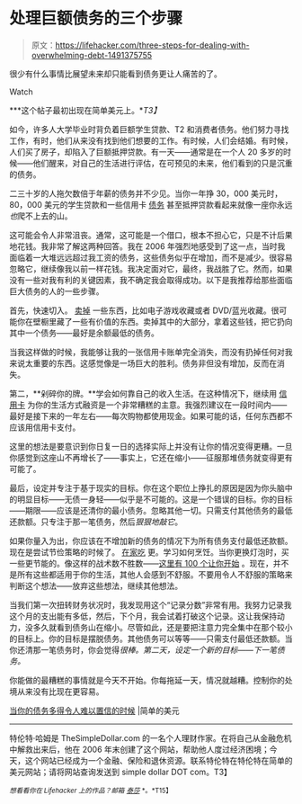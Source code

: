# 处理巨额债务的三个步骤

> 原文：<https://lifehacker.com/three-steps-for-dealing-with-overwhelming-debt-1491375755>

很少有什么事情比展望未来却只能看到债务更让人痛苦的了。

Watch

***这个帖子最初出现在简单美元上。**T3】*

如今，许多人大学毕业时背负着巨额学生贷款、T2 和消费者债务。他们努力寻找工作，有时，他们从来没有找到他们想要的工作。有时候，人们会结婚。有时候，人们买了房子，却陷入了巨额抵押贷款。有一天——通常是在一个人 20 多岁的时候——他们醒来，对自己的生活进行评估，在可预见的未来，他们看到的只是沉重的债务。

二三十岁的人拖欠数倍于年薪的债务并不少见。当你一年挣 30，000 美元时，80，000 美元的学生贷款和一些信用卡 [债务](https://lifehacker.com/a-step-by-step-guide-to-getting-out-of-debt-1475515477) 甚至抵押贷款看起来就像一座你永远*也*爬不上去的山。

这可能会令人非常沮丧。通常，这可能是一个借口，根本不担心它，只是不计后果地花钱。我非常了解这两种回答。我在 2006 年强烈地感受到了这一点，当时我面临着一大堆远远超过我工资的债务，这些债务似乎在增加，而不是减少。很容易忽略它，继续像我以前一样花钱。我决定面对它，最终，我战胜了它。然而，如果没有一些对我有利的关键因素，我不确定我会取得成功。以下是我推荐给那些面临巨大债务的人的一些步骤。

首先，快速切入。 [卖掉](https://lifehacker.com/the-complete-guide-to-selling-your-unwanted-crap-for-mo-5981335) 一些东西，比如电子游戏收藏或者 DVD/蓝光收藏。很可能你在壁橱里藏了一些有价值的东西。卖掉其中的大部分，拿着这些钱，把它扔向其中一个债务——最好是余额最低的债务。

当我这样做的时候，我能够让我的一张信用卡账单完全消失，而没有扔掉任何对我来说太重要的东西。这感觉像是一场巨大的胜利。债务非但没有增加，反而在消失。

第二，**剁碎你的牌。**学会如何靠自己的收入生活。在这种情况下，继续用 [信用卡](https://lifehacker.com/the-most-dangerous-things-about-credit-cards-and-how-t-1442400572) 为你的生活方式融资是一个非常糟糕的主意。我强烈建议在一段时间内——最好是接下来的一年左右——每次购物都使用现金。如果可能的话，任何东西都不应该用信用卡支付。

这里的想法是要意识到你日复一日的选择实际上并没有让你的情况变得更糟。一旦你感觉到这座山不再增长了——事实上，它还在缩小——征服那堆债务就变得更有可能了。

最后，设定并专注于基于现实的目标。你在这个职位上挣扎的原因是因为你头脑中的明显目标——无债一身轻——似乎是不可能的。这是一个错误的目标。你的目标——期限——应该是还清你的最小债务。忽略其他一切。只需支付其他债务的最低还款额。只专注于那一笔债务，然后*狠狠地敲它*。

如果你量入为出，你应该在不增加新的债务的情况下为所有债务支付最低还款额。现在是尝试节俭策略的时候了。 [在家吃](https://lifehacker.com/how-i-broke-my-addiction-to-takeout-and-started-cooking-476039932) 更。学习如何烹饪。当你更换灯泡时，买一些更节能的。像这样的战术数不胜数——[这里有 100 个让你开始](http://www.thesimpledollar.com/little-steps-100-great-tips-for-saving-money-for-those-just-getting-started/) 。现在，并不是所有这些都适用于你的生活，其他人会感到不舒服。不要用令人不舒服的策略来判断这个想法——放弃这些想法，继续其他想法。

当我们第一次扭转财务状况时，我发现用这个“记录分数”非常有用。我努力记录我这个月的支出能有多低，然后，下个月，我会试着打破这个记录。这让我保持动力，没多久就看到债务山在缩小。尽管如此，还是要把注意力完全集中在那个较小的目标上。你的目标是摆脱债务。其他债务可以等等——只需支付最低还款额。当你还清那一笔债务时，你会觉得*很棒。第二天，设定一个新的目标——下一笔债务。*

你能做的最糟糕的事情就是今天不开始。你每拖延一天，情况就越糟。控制你的处境从来没有比现在更容易。

[当你的债务多得令人难以置信的时候](http://www.thesimpledollar.com/when-your-debt-load-is-incomprehensibly-large/) |简单的美元

* * *

特伦特·哈姆是 TheSimpleDollar.com 的一名个人理财作家。在将自己从金融危机中解救出来后，他在 2006 年末创建了这个网站，帮助他人度过经济困境；今天，这个网站已经成为一个金融、保险和退休资源。联系特伦特在特伦特在简单的美元网站；请将网站查询发送到 simple dollar DOT com。T3】

<small>*想看看你在 Lifehacker 上的作品？邮箱*</small> [<small>*泰莎*</small>](https://mail.google.com/mail/?view=cm&fs=1&tf=1&to=tessa@lifehacker.com) <small>*。*T15】</small>
